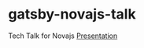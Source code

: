 # gatsby-novajs-talk
Tech Talk for Novajs
[Presentation](https://docs.google.com/presentation/d/1khqXH2HdNGK21ZDmbolaaV06bRdUUlYIaanXYrk0eH8/edit?usp=sharing)